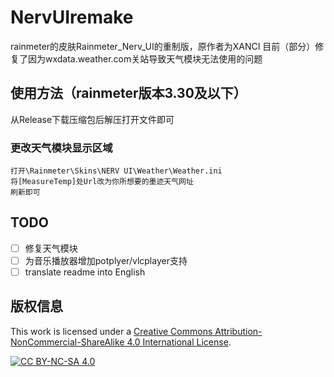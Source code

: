 # NervUIremake
rainmeter的皮肤Rainmeter_Nerv_UI的重制版，原作者为XANCI
目前（部分）修复了因为wxdata.weather.com关站导致天气模块无法使用的问题
## 使用方法（rainmeter版本3.30及以下）
  从Release下载压缩包后解压打开文件即可
### 更改天气模块显示区域
    打开\Rainmeter\Skins\NERV UI\Weather\Weather.ini
    将[MeasureTemp]处Url改为你所想要的墨迹天气网址
    刷新即可
## TODO
- [ ] 修复天气模块
- [ ] 为音乐播放器增加potplyer/vlcplayer支持
- [ ] translate readme into English
## 版权信息
This work is licensed under a
[Creative Commons Attribution-NonCommercial-ShareAlike 4.0 International License][cc-by-nc-sa].

[![CC BY-NC-SA 4.0][cc-by-nc-sa-image]][cc-by-nc-sa]

[cc-by-nc-sa]: http://creativecommons.org/licenses/by-nc-sa/4.0/
[cc-by-nc-sa-image]: https://licensebuttons.net/l/by-nc-sa/4.0/88x31.png
[cc-by-nc-sa-shield]: https://img.shields.io/badge/License-CC%20BY--NC--SA%204.0-lightgrey.svg
